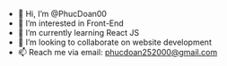 - 👋 Hi, I’m @PhucDoan00
- 👀 I’m interested in Front-End 
- 🌱 I’m currently learning React JS
- 💞️ I’m looking to collaborate on website development
- 📫 Reach me via email: phucdoan252000@gmail.com 

<!---
PhucDoan00/PhucDoan00 is a ✨ special ✨ repository because its `README.md` (this file) appears on your GitHub profile.
You can click the Preview link to take a look at your changes.
--->
